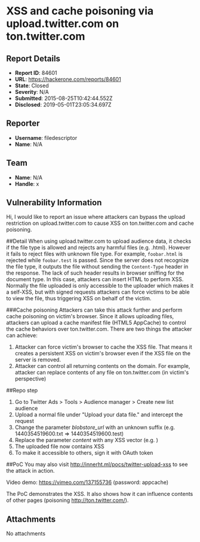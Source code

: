 # XSS and cache poisoning via upload.twitter.com on ton.twitter.com

## Report Details
- **Report ID**: 84601
- **URL**: https://hackerone.com/reports/84601
- **State**: Closed
- **Severity**: N/A
- **Submitted**: 2015-08-25T10:42:44.552Z
- **Disclosed**: 2019-05-01T23:05:34.697Z

## Reporter
- **Username**: filedescriptor
- **Name**: N/A

## Team
- **Name**: N/A
- **Handle**: x

## Vulnerability Information
Hi,
I would like to report an issue where attackers can bypass the upload restriction on upload.twitter.com to cause XSS on ton.twitter.com and cache poisoning.

##Detail
When using upload.twitter.com to upload audience data, it checks if the file type is allowed and rejects any harmful files (e.g. .html). However it fails to reject files with unknown file type. For example, ```foobar.html``` is rejected while ```foobar.test``` is passed. Since the server does not recognize the file type, it outputs the file without sending the ```Content-Type``` header in the response. The lack of such header results in browser sniffing for the document type. In this case, attackers can insert HTML to perform XSS. Normally the file uploaded is only accessible to the uploader which makes it a self-XSS, but with signed requests attackers can force victims to be able to view the file, thus triggering XSS on behalf of the victim.

###Cache poisoning
Attackers can take this attack further and perform cache poisoning on victim's browser. Since it allows uploading files, attackers can upload a cache manifest file (HTML5 AppCache) to control the cache behaviors over ton.twitter.com. There are two things the attacker can achieve:

1. Attacker can force victim's browser to cache the XSS file. That means it creates a persistent XSS on victim's browser even if the XSS file on the server is removed. 
2. Attacker can control all returning contents on the domain. For example, attacker can replace contents of any file on ton.twitter.com (in victim's perspective)

##Repo step
1. Go to Twitter Ads > Tools > Audience manager > Create new list audience
2. Upload a normal file under "Upload your data file." and intercept the request
3. Change the parameter *blobstore_url* with an unknown suffix (e.g. 1440354519600.txt => 1440354519600.test)
4. Replace the parameter *content* with any XSS vector (e.g. <script>alert(1)</script>)
5. The uploaded file now contains XSS
6. To make it accessible to others, sign it with OAuth token

##PoC
You may also visit http://innerht.ml/pocs/twitter-upload-xss to see the attack in action.

Video demo: https://vimeo.com/137155736 (password: appcache)

The PoC demonstrates the XSS. It also shows how it can influence contents of other pages (poisoning http://ton.twitter.com/).

## Attachments
No attachments
